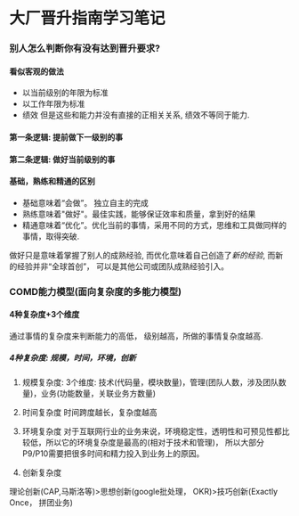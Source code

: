 # 大厂晋升指南学习笔记

### 别人怎么判断你有没有达到晋升要求?
#### 看似客观的做法
* 以当前级别的年限为标准
* 以工作年限为标准
* 绩效
但是这些和能力并没有直接的正相关关系, 绩效不等同于能力.

#### 第一条逻辑: 提前做下一级别的事
#### 第二条逻辑: 做好当前级别的事

#### 基础，熟练和精通的区别
* 基础意味着“会做”。 独立自主的完成
* 熟练意味着"做好"。最佳实践，能够保证效率和质量，拿到好的结果
* 精通意味着“优化”。优化当前的事情，采用不同的方式，思维和工具做同样的事情，取得突破.

做好只是意味着掌握了别人的成熟经验, 而优化意味着自己创造了*新的经验*, 而新的经验并非“全球首创”， 可以是其他公司或团队成熟经验引入。

### COMD能力模型(面向复杂度的多能力模型)

#### 4种复杂度+3个维度

通过事情的复杂度来判断能力的高低， 级别越高，所做的事情复杂度越高.

##### 4种复杂度: 规模，时间，环境，创新
1. 规模复杂度: 
3个维度: 技术(代码量，模块数量)，管理(团队人数，涉及团队数量)，业务(功能数量，关联业务方数量)

2. 时间复杂度
时间跨度越长，复杂度越高

3. 环境复杂度
对于互联网行业的业务来说，环境稳定性，透明性和可预见性都比较低，所以它的环境复杂度是最高的(相对于技术和管理)， 所以大部分P9/P10需要把很多时间和精力投入到业务上的原因。

4. 创新复杂度

理论创新(CAP,马斯洛等)>思想创新(google批处理， OKR)>技巧创新(Exactly Once， 拼团业务)

